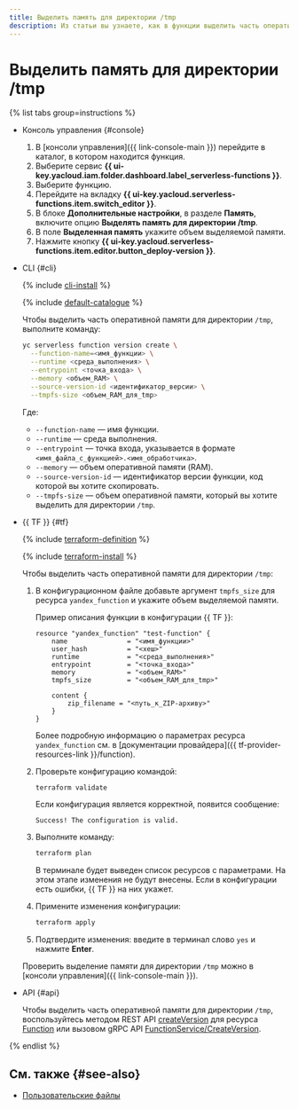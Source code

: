 ```yaml
---
title: Выделить память для директории /tmp
description: Из статьи вы узнаете, как в функции выделить часть оперативной памяти для директории /tmp.
---
```


# Выделить память для директории /tmp

{% list tabs group=instructions %}

- Консоль управления {#console}

    1. В [консоли управления]({{ link-console-main }}) перейдите в каталог, в котором находится функция.
    1. Выберите сервис **{{ ui-key.yacloud.iam.folder.dashboard.label_serverless-functions }}**.
    1. Выберите функцию.
    1. Перейдите на вкладку **{{ ui-key.yacloud.serverless-functions.item.switch_editor }}**.
    1. В блоке **Дополнительные настройки**, в разделе **Память**, включите опцию **Выделять память для директории /tmp**.
    1. В поле **Выделенная память** укажите объем выделяемой памяти.
    1. Нажмите кнопку **{{ ui-key.yacloud.serverless-functions.item.editor.button_deploy-version }}**.

- CLI {#cli}

    {% include [cli-install](../../../_includes/cli-install.md) %}

    {% include [default-catalogue](../../../_includes/default-catalogue.md) %}

    Чтобы выделить часть оперативной памяти для директории `/tmp`, выполните команду:

    ```bash
    yc serverless function version create \
      --function-name=<имя_функции> \
      --runtime <среда_выполнения> \
      --entrypoint <точка_входа> \
      --memory <объем_RAM> \
      --source-version-id <идентификатор_версии> \
      --tmpfs-size <объем_RAM_для_tmp>
    ```

    Где:

    * `--function-name` — имя функции.
    * `--runtime` — среда выполнения.
    * `--entrypoint` — точка входа, указывается в формате `<имя_файла_с_функцией>.<имя_обработчика>`.
    * `--memory` — объем оперативной памяти (RAM).
    * `--source-version-id` — идентификатор версии функции, код которой вы хотите скопировать.
    * `--tmpfs-size` — объем оперативной памяти, который вы хотите выделить для директории `/tmp`.

- {{ TF }} {#tf}

    {% include [terraform-definition](../../../_tutorials/_tutorials_includes/terraform-definition.md) %}

    {% include [terraform-install](../../../_includes/terraform-install.md) %}

    Чтобы выделить часть оперативной памяти для директории `/tmp`:

    1. В конфигурационном файле добавьте аргумент `tmpfs_size` для ресурса `yandex_function` и укажите объем выделяемой памяти.

       Пример описания функции в конфигурации {{ TF }}:

        ```hcl
        resource "yandex_function" "test-function" {
            name               = "<имя_функции>"
            user_hash          = "<хеш>"
            runtime            = "<среда_выполнения>"
            entrypoint         = "<точка_входа>"
            memory             = "<объем_RAM>"
            tmpfs_size         = "<объем_RAM_для_tmp>"
            
            content {
                zip_filename = "<путь_к_ZIP-архиву>"
            }
        }
        ```

        Более подробную информацию о параметрах ресурса `yandex_function` см. в [документации провайдера]({{ tf-provider-resources-link }}/function).

    1. Проверьте конфигурацию командой:

       ```bash
       terraform validate
       ```

       Если конфигурация является корректной, появится сообщение:

       ```text
       Success! The configuration is valid.
       ```

    1. Выполните команду:

       ```bash
       terraform plan
       ```

       В терминале будет выведен список ресурсов с параметрами. На этом этапе изменения не будут внесены. Если в конфигурации есть ошибки, {{ TF }} на них укажет.

    1. Примените изменения конфигурации:

       ```bash
       terraform apply
       ```

    1. Подтвердите изменения: введите в терминал слово `yes` и нажмите **Enter**.

    Проверить выделение памяти для директории `/tmp` можно в [консоли управления]({{ link-console-main }}).

- API {#api}

    Чтобы выделить часть оперативной памяти для директории `/tmp`, воспользуйтесь методом REST API [createVersion](../../functions/api-ref/Function/createVersion.md) для ресурса [Function](../../functions/api-ref/Function/index.md) или вызовом gRPC API [FunctionService/CreateVersion](../../functions/api-ref/grpc/Function/createVersion.md).

{% endlist %}

## См. также {#see-also}

* [Пользовательские файлы](../../concepts/runtime/environment-variables.md#files)
